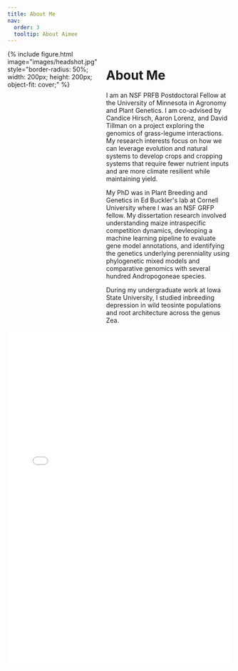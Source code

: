 ```yaml
---
title: About Me
nav:
  order: 3
  tooltip: About Aimee
---
```


<div style="display: flex; align-items: flex-start;"> 
  {% include figure.html image="images/headshot.jpg" style="border-radius: 50%; width: 200px; height: 200px; object-fit: cover;" %}
  
  <div style="padding-left: 20px;">
    <h1>About Me</h1>
    <p>I am an NSF PRFB Postdoctoral Fellow at the University of Minnesota in Agronomy and Plant Genetics. I am co-advised by Candice Hirsch, Aaron Lorenz, and David Tillman on a project exploring the genomics of grass-legume interactions. My research interests focus on how we can leverage evolution and natural systems to develop crops and cropping systems that require fewer nutrient inputs and are more climate resilient while maintaining yield.</p>

<p>My PhD was in Plant Breeding and Genetics in Ed Buckler's lab at Cornell University where I was an NSF GRFP fellow. My dissertation research involved understanding maize intraspecific competition dynamics, devleoping a machine learning pipeline to evaluate gene model annotations, and identifying the genetics underlying perenniality using phylogenetic mixed models and comparative genomics with several hundred Andropogoneae species.</p>

<p>During my undergraduate work at Iowa State University, I studied inbreeding depression in wild teosinte populations and root architecture across the genus Zea.
</p>
  </div>
</div>

<iframe src="/images/AJS_CV_master-241029.pdf" width="100%" height="750px" style="border: none;">
    This browser does not support PDFs. Please download the PDF to view it: <a href="/images/AJS_CV_master-240419.pdf">Download PDF</a>.
</iframe>
